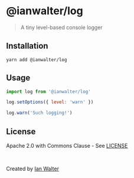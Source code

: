# @ianwalter/log
> A tiny level-based console logger

## Installation

```console
yarn add @ianwalter/log
```

## Usage

```js
import log from '@ianwalter/log'

log.setOptions({ level: 'warn' })

log.warn('Such logging!')
```

## License

Apache 2.0 with Commons Clause - See [LICENSE][licenseUrl]

&nbsp;

Created by [Ian Walter](https://iankwalter.com)

[npmImage]: https://img.shields.io/npm/v/@ianwalter/log.svg
[npmUrl]: https://www.npmjs.com/package/@ianwalter/log
[licenseUrl]: https://github.com/ianwalter/log/blob/master/LICENSE
